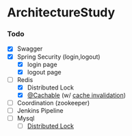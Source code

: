 # ArchitectureStudy
### Todo
- [x] Swagger
- [X] Spring Security (login,logout)
  - [X] login page
  - [X] logout page
- [ ] Redis
  - [X] Distributed Lock
  - [X] [@Cachable](https://docs.spring.io/spring-framework/docs/5.3.13/reference/html/integration.html#cache-annotations-cacheable) (w/ [cache invalidation](https://medium.com/coupang-engineering/%EB%8C%80%EC%9A%A9%EB%9F%89-%ED%8A%B8%EB%9E%98%ED%94%BD-%EC%B2%98%EB%A6%AC%EB%A5%BC-%EC%9C%84%ED%95%9C-%EC%BF%A0%ED%8C%A1%EC%9D%98-%EB%B0%B1%EC%97%94%EB%93%9C-%EC%A0%84%EB%9E%B5-184f7fdb1367))
- [ ] Coordination (zookeeper)
- [ ] Jenkins Pipeline
- [ ] Mysql
  - [ ] [Distributed Lock](https://techblog.woowahan.com/2631/) 